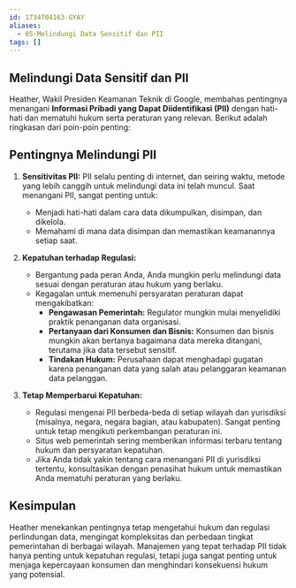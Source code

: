 ```yaml
---
id: 1734704163-GYAY
aliases:
  - 05-Melindungi Data Sensitif dan PII
tags: []
---
```


## Melindungi Data Sensitif dan PII

Heather, Wakil Presiden Keamanan Teknik di Google, membahas pentingnya menangani **Informasi Pribadi yang Dapat Diidentifikasi (PII)** dengan hati-hati dan mematuhi hukum serta peraturan yang relevan. Berikut adalah ringkasan dari poin-poin penting:

## Pentingnya Melindungi PII

1. **Sensitivitas PII:**
   PII selalu penting di internet, dan seiring waktu, metode yang lebih canggih untuk melindungi data ini telah muncul. Saat menangani PII, sangat penting untuk:

   - Menjadi hati-hati dalam cara data dikumpulkan, disimpan, dan dikelola.
   - Memahami di mana data disimpan dan memastikan keamanannya setiap saat.

2. **Kepatuhan terhadap Regulasi:**

   - Bergantung pada peran Anda, Anda mungkin perlu melindungi data sesuai dengan peraturan atau hukum yang berlaku.
   - Kegagalan untuk memenuhi persyaratan peraturan dapat mengakibatkan:
     - **Pengawasan Pemerintah:** Regulator mungkin mulai menyelidiki praktik penanganan data organisasi.
     - **Pertanyaan dari Konsumen dan Bisnis:** Konsumen dan bisnis mungkin akan bertanya bagaimana data mereka ditangani, terutama jika data tersebut sensitif.
     - **Tindakan Hukum:** Perusahaan dapat menghadapi gugatan karena penanganan data yang salah atau pelanggaran keamanan data pelanggan.

3. **Tetap Memperbarui Kepatuhan:**
   - Regulasi mengenai PII berbeda-beda di setiap wilayah dan yurisdiksi (misalnya, negara, negara bagian, atau kabupaten). Sangat penting untuk tetap mengikuti perkembangan peraturan ini.
   - Situs web pemerintah sering memberikan informasi terbaru tentang hukum dan persyaratan kepatuhan.
   - Jika Anda tidak yakin tentang cara menangani PII di yurisdiksi tertentu, konsultasikan dengan penasihat hukum untuk memastikan Anda mematuhi peraturan yang berlaku.

## Kesimpulan

Heather menekankan pentingnya tetap mengetahui hukum dan regulasi perlindungan data, mengingat kompleksitas dan perbedaan tingkat pemerintahan di berbagai wilayah. Manajemen yang tepat terhadap PII tidak hanya penting untuk kepatuhan regulasi, tetapi juga sangat penting untuk menjaga kepercayaan konsumen dan menghindari konsekuensi hukum yang potensial.
